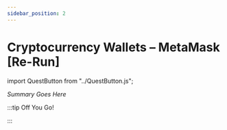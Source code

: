 ```yaml
---
sidebar_position: 2
---
```


# Cryptocurrency Wallets – MetaMask [Re-Run]
import QuestButton from "../QuestButton.js";

_Summary Goes Here_

:::tip Off You Go!

<QuestButton text="Quest" />

:::

